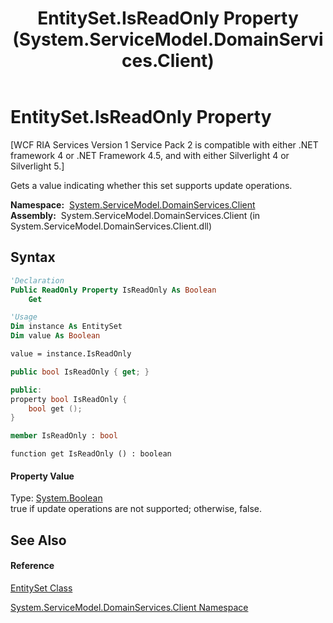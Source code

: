 ﻿---
title: EntitySet.IsReadOnly Property  (System.ServiceModel.DomainServices.Client)
TOCTitle: IsReadOnly Property
ms:assetid: P:System.ServiceModel.DomainServices.Client.EntitySet.IsReadOnly
ms:mtpsurl: https://msdn.microsoft.com/en-us/library/system.servicemodel.domainservices.client.entityset.isreadonly(v=VS.91)
ms:contentKeyID: 28755628
ms.date: 01/27/2012
mtps_version: v=VS.91
f1_keywords:
- System.ServiceModel.DomainServices.Client.EntitySet.IsReadOnly
- System.ServiceModel.DomainServices.Client.EntitySet.get_IsReadOnly
dev_langs:
- CSharp
- JScript
- VB
- FSharp
- c++
api_location:
- System.ServiceModel.DomainServices.Client.dll
api_name:
- System.ServiceModel.DomainServices.Client.EntitySet.get_IsReadOnly
- System.ServiceModel.DomainServices.Client.EntitySet.IsReadOnly
api_type:
- Managed
topic_type:
- apiref
- kbSyntax
product_family_name: VS
ROBOTS: INDEX,FOLLOW
---

# EntitySet.IsReadOnly Property

\[WCF RIA Services Version 1 Service Pack 2 is compatible with either .NET framework 4 or .NET Framework 4.5, and with either Silverlight 4 or Silverlight 5.\]

Gets a value indicating whether this set supports update operations.

**Namespace:**  [System.ServiceModel.DomainServices.Client](ff422479\(v=vs.91\).md)  
**Assembly:**  System.ServiceModel.DomainServices.Client (in System.ServiceModel.DomainServices.Client.dll)

## Syntax

``` vb
'Declaration
Public ReadOnly Property IsReadOnly As Boolean
    Get
```

``` vb
'Usage
Dim instance As EntitySet
Dim value As Boolean

value = instance.IsReadOnly
```

``` csharp
public bool IsReadOnly { get; }
```

``` c++
public:
property bool IsReadOnly {
    bool get ();
}
```

``` fsharp
member IsReadOnly : bool
```

``` jscript
function get IsReadOnly () : boolean
```

#### Property Value

Type: [System.Boolean](https://msdn.microsoft.com/en-us/library/a28wyd50)  
true if update operations are not supported; otherwise, false.  
  

## See Also

#### Reference

[EntitySet Class](ff423164\(v=vs.91\).md)

[System.ServiceModel.DomainServices.Client Namespace](ff422479\(v=vs.91\).md)

